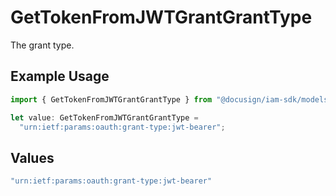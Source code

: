 # GetTokenFromJWTGrantGrantType

The grant type.

## Example Usage

```typescript
import { GetTokenFromJWTGrantGrantType } from "@docusign/iam-sdk/models/operations";

let value: GetTokenFromJWTGrantGrantType =
  "urn:ietf:params:oauth:grant-type:jwt-bearer";
```

## Values

```typescript
"urn:ietf:params:oauth:grant-type:jwt-bearer"
```